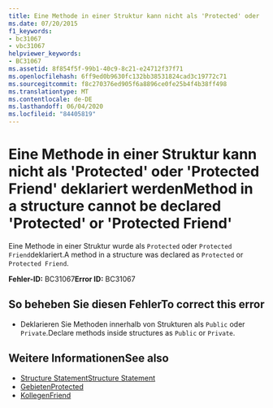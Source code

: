 ```yaml
---
title: Eine Methode in einer Struktur kann nicht als 'Protected' oder 'Protected Friend' deklariert werden
ms.date: 07/20/2015
f1_keywords:
- bc31067
- vbc31067
helpviewer_keywords:
- BC31067
ms.assetid: 8f854f5f-99b1-40c9-8c21-e24712f37f71
ms.openlocfilehash: 6ff9ed0b9630fc132bb38531824cad3c19772c71
ms.sourcegitcommit: f8c270376ed905f6a8896ce0fe25b4f4b38ff498
ms.translationtype: MT
ms.contentlocale: de-DE
ms.lasthandoff: 06/04/2020
ms.locfileid: "84405819"
---
```

# <a name="method-in-a-structure-cannot-be-declared-protected-or-protected-friend"></a><span data-ttu-id="416be-102">Eine Methode in einer Struktur kann nicht als 'Protected' oder 'Protected Friend' deklariert werden</span><span class="sxs-lookup"><span data-stu-id="416be-102">Method in a structure cannot be declared 'Protected' or 'Protected Friend'</span></span>
<span data-ttu-id="416be-103">Eine Methode in einer Struktur wurde als `Protected` oder `Protected Friend`deklariert.</span><span class="sxs-lookup"><span data-stu-id="416be-103">A method in a structure was declared as `Protected` or `Protected Friend`.</span></span>  
  
 <span data-ttu-id="416be-104">**Fehler-ID:** BC31067</span><span class="sxs-lookup"><span data-stu-id="416be-104">**Error ID:** BC31067</span></span>  
  
## <a name="to-correct-this-error"></a><span data-ttu-id="416be-105">So beheben Sie diesen Fehler</span><span class="sxs-lookup"><span data-stu-id="416be-105">To correct this error</span></span>  
  
- <span data-ttu-id="416be-106">Deklarieren Sie Methoden innerhalb von Strukturen als `Public` oder `Private`.</span><span class="sxs-lookup"><span data-stu-id="416be-106">Declare methods inside structures as `Public` or `Private`.</span></span>  
  
## <a name="see-also"></a><span data-ttu-id="416be-107">Weitere Informationen</span><span class="sxs-lookup"><span data-stu-id="416be-107">See also</span></span>

- [<span data-ttu-id="416be-108">Structure Statement</span><span class="sxs-lookup"><span data-stu-id="416be-108">Structure Statement</span></span>](../language-reference/statements/structure-statement.md)
- [<span data-ttu-id="416be-109">Gebieten</span><span class="sxs-lookup"><span data-stu-id="416be-109">Protected</span></span>](../language-reference/modifiers/protected.md)
- [<span data-ttu-id="416be-110">Kollegen</span><span class="sxs-lookup"><span data-stu-id="416be-110">Friend</span></span>](../language-reference/modifiers/friend.md)
